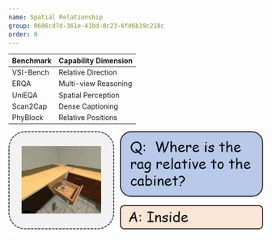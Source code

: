 ```yaml
---
name: Spatial Relationship
group: 0686cd7d-361e-41bd-8c23-6fd6b19c218c
order: 0
---
```


<div class="row">
<div class="col-8">

| **Benchmark** | **Capability Dimension** |
| ------------- | ------------------------ |
| VSI-Bench     | Relative Direction       |
| ERQA          | Multi-view Reasoning     |
| UniEQA        | Spatial Perception       |
| Scan2Cap      | Dense Captioning         |
| PhyBlock      | Relative Positions       |

</div>

<div class="col-4">

![alt text](spatialRelationship.png)

</div>

</div>
